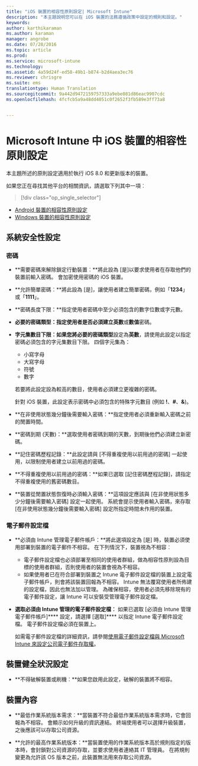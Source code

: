```yaml
---
title: "iOS 裝置的相容性原則設定| Microsoft Intune"
description: "本主題說明您可以在 iOS 裝置的法務遵循政策中設定的規則和設定。"
keywords: 
author: karthikaraman
ms.author: karaman
manager: angrobe
ms.date: 07/28/2016
ms.topic: article
ms.prod: 
ms.service: microsoft-intune
ms.technology: 
ms.assetid: 4a59d24f-ed58-49b1-b874-b2d4aea3ec76
ms.reviewer: chrisgre
ms.suite: ems
translationtype: Human Translation
ms.sourcegitcommit: 9a442d9472159757333a9ebe081d86eac9907cdc
ms.openlocfilehash: 4fcfcb5a9a48dd4051c0f2652f3fb589e3ff73a8


---
```



# Microsoft Intune 中 iOS 裝置的相容性原則設定

本主題所述的原則設定適用於執行 iOS 8.0 和更新版本的裝置。

如果您正在尋找其他平台的相關資訊，請選取下列其中一項︰
> [!div class="op_single_selector"]
- [Android 裝置的相容性原則設定](android-compliance-policy-settings-in-microsoft-intune.md)
- [Windows 裝置的相容性原則設定](windows-compliance-policy-settings-in-microsoft-intune.md)

## 系統安全性設定
### 密碼
- **需要密碼來解除鎖定行動裝置︰**將此設為 [是]以要求使用者在存取他們的裝置前輸入密碼。 會加密使用密碼的 iOS 裝置。

- **允許簡單密碼︰**將此設為 [是]，讓使用者建立簡單密碼，例如「**1234**」或「**1111**」。

-  **密碼長度下限：**指定使用者密碼中至少必須包含的數字位數或字元數。
- **必要的密碼類型：**指定使用者是否必須建立**英數**或**數值**密碼。

- **字元集數目下限︰**如果您將**必要的密碼類型**設定為**英數**，請使用此設定以指定密碼必須包含的字元集數目下限。 四個字元集為：
  -   小寫字母
  -   大寫字母
  -   符號
  -   數字

  若要將此設定設為較高的數目，使用者必須建立更複雜的密碼。

  針對 iOS 裝置，此設定表示密碼中必須包含的特殊字元數目 (例如 **!**、**#**、**&amp;**)。
- **在非使用狀態幾分鐘後需要輸入密碼：**指定使用者必須重新輸入密碼之前的閒置時間。

- **密碼到期 (天數)：**選取使用者密碼到期的天數，到期後他們必須建立新密碼。

- **記住密碼歷程記錄：**此設定請與 [不得重複使用以前用過的密碼] 一起使用，以限制使用者建立以前用過的密碼。

- **不得重複使用以前用過的密碼：**如果已選取 [記住密碼歷程記錄]，請指定不得重複使用的舊密碼數目。

- **裝置從閒置狀態恢復時必須輸入密碼：**這項設定應該與 [在非使用狀態多少分鐘後需要輸入密碼] 設定一起使用。 系統會提示使用者輸入密碼，來存取 [在非使用狀態幾分鐘後需要輸入密碼] 設定所指定時間未作用的裝置。

### 電子郵件設定檔
- **必須由 Intune 管理電子郵件帳戶：**將此選項設定為 [是] 時，裝置必須使用部署到裝置的電子郵件不相容。 在下列情況下，裝置視為不相容︰
  - 電子郵件設定檔也必須部署至相同的使用者群組，做為相容性原則設為目標的使用者群組，否則使用者的裝置會視為不相容。
  - 如果使用者已在符合部署到裝置之 Intune 電子郵件設定檔的裝置上設定電子郵件帳戶，則會將該裝置回報為不相容。 Intune 無法覆寫使用者所佈建的設定檔，因此也無法加以管理。 為確保相容，使用者必須先移除現有的電子郵件設定，讓 Intune 可以安裝受管理電子郵件設定檔。


- **選取必須由 Intune 管理的電子郵件設定檔︰**
  如果已選取 [必須由 Intune 管理電子郵件帳戶]**** 設定，請選擇 [選取]**** 以指定 Intune 電子郵件設定檔。 電子郵件設定檔必須在裝置上。

     如需電子郵件設定檔的詳細資訊，請參閱[使用電子郵件設定檔與 Microsoft Intune 來設定公司電子郵件存取權](configure-access-to-corporate-email-using-email-profiles-with-microsoft-intune.md)。

## 裝置健全狀況設定

- **不得破解裝置或刷機︰**如果您啟用此設定，破解的裝置將不相容。

##  裝置內容
- **最低作業系統版本需求︰**當裝置不符合最低作業系統版本需求時，它會回報為不相容。
會顯示如何升級的資訊連結。 終端使用者可以選擇升級裝置，之後應該可以存取公司資源。

- **允許的最高作業系統版本：**當裝置使用的作業系統版本高於規則指定的版本時，會封鎖對公司資源的存取，並要求使用者連絡其 IT 管理員。 在將規則變更為允許該 OS 版本之前，此裝置無法用來存取公司資源。



<!--HONumber=Oct16_HO3-->


